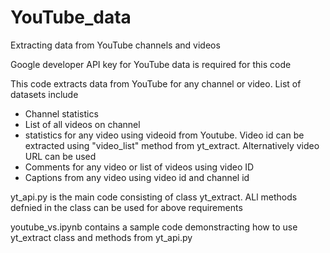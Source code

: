 # YouTube_data
Extracting data from YouTube channels and videos

Google developer API key for YouTube data is required for this code 

This code extracts data from YouTube for any channel or video. List of datasets include
- Channel statistics
- List of all videos on channel
- statistics for any video using videoid from Youtube. Video id can be extracted using "video_list" method from yt_extract. Alternatively video URL can be used
- Comments for any video or list of videos using video ID
- Captions from any video using video id and channel id

yt_api.py is the main code consisting of class yt_extract. ALl methods defnied in the class can be used for above requirements

youtube_vs.ipynb contains a sample code demonstracting how to use yt_extract class and methods from yt_api.py

